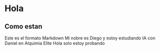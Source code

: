 # Hola
## Como estan
Este es el formato Markdown
Mi nobre es Diego y estoy estudiando IA con Daniel en Alquimia Elite
Hola solo estoy probando